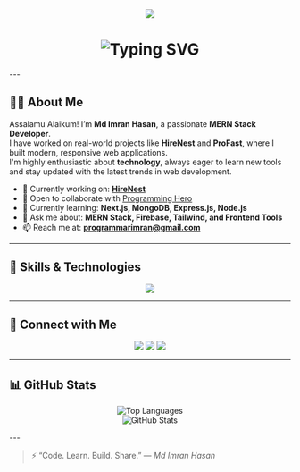 <!-- 🌟 Profile Banner -->
<div align="center">
  <img src="https://capsule-render.vercel.app/api?type=waving&color=0:E1EAFC,100:F6D5F7&height=200&section=header&text=MD%20IMRAN%20HASAN&fontSize=40&fontColor=fff&animation=fadeIn&fontAlignY=38&desc=React%20and%20MERN%20Stack%20Dev%20%7C%20JavaScript%20Enthusiast&descAlignY=51&descAlign=62"/>
</div>

<h1 align="center">
  <img src="https://readme-typing-svg.herokuapp.com?font=Fira+Code&size=28&duration=4000&pause=1000&color=F76C6C&width=800&lines=Assalamu+Alaikum+👋+I'm+Md+Imran+Hasan;MERN+Stack+Developer+from+Bangladesh;React+%7C+Node+%7C+Express+%7C+MongoDB;Always+learning+%7C+Open+to+Work" alt="Typing SVG" />
</h1>
---

## 🧑‍💻 About Me

Assalamu Alaikum! I’m **Md Imran Hasan**, a passionate **MERN Stack Developer**.  
I have worked on real-world projects like **HireNest** and **ProFast**, where I built modern, responsive web applications.  
I'm highly enthusiastic about **technology**, always eager to learn new tools and stay updated with the latest trends in web development.

- 🔭 Currently working on: [**HireNest**](https://hire-nest-by-imran.web.app/)
- 🤝 Open to collaborate with [Programming Hero](https://web.programming-hero.com/home)
- 🌱 Currently learning: **Next.js, MongoDB, Express.js, Node.js**
- 💬 Ask me about: **MERN Stack, Firebase, Tailwind, and Frontend Tools**
- 📫 Reach me at: **programmarimran@gmail.com**

---

## 🚀 Skills & Technologies

<p align="center">
  <img src="https://skillicons.dev/icons?i=html,css,tailwind,bootstrap,js,react,nextjs,express,nodejs,mongodb,firebase,github,vscode" />
</p>

---

## 🤝 Connect with Me

<p align="center">
  <a href="mailto:programmarimran@gmail.com"><img src="https://img.shields.io/badge/Gmail-D14836?style=for-the-badge&logo=gmail&logoColor=white"/></a>
  <a href="https://www.linkedin.com/in/md-imran-hasan-664907354/"><img src="https://img.shields.io/badge/LinkedIn-0A66C2?style=for-the-badge&logo=linkedin&logoColor=white"/></a>
  <a href="https://www.facebook.com/mdimran.hasan.79827803"><img src="https://img.shields.io/badge/Facebook-1877F2?style=for-the-badge&logo=facebook&logoColor=white"/></a>
</p>

---

## 📊 GitHub Stats

<p align="center">
  <img src="https://github-readme-stats.vercel.app/api/top-langs/?username=programmarimran&layout=compact&theme=default" alt="Top Languages" />
  <br/>
  <img src="https://github-readme-stats.vercel.app/api?username=programmarimran&show_icons=true&locale=en&theme=default" alt="GitHub Stats" />
</p>
---

> ⚡ “Code. Learn. Build. Share.” — *Md Imran Hasan*

